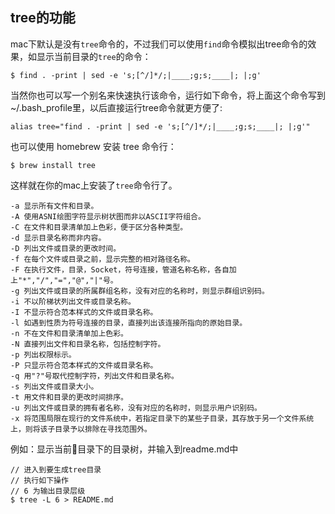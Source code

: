 ## tree的功能

mac下默认是没有`tree`命令的，不过我们可以使用`find`命令模拟出tree命令的效果，如显示当前目录的`tree`的命令：

`$ find . -print | sed -e 's;[^/]*/;|____;g;s;____|; |;g'`
 

当然你也可以写一个别名来快速执行该命令，运行如下命令，将上面这个命令写到~/.bash_profile里，以后直接运行tree命令就更方便了:

`alias tree="find . -print | sed -e 's;[^/]*/;|____;g;s;____|; |;g'"`

也可以使用 homebrew 安装 tree 命令行：

`$ brew install tree`

这样就在你的mac上安装了`tree`命令行了。

```
-a 显示所有文件和目录。
-A 使用ASNI绘图字符显示树状图而非以ASCII字符组合。
-C 在文件和目录清单加上色彩，便于区分各种类型。
-d 显示目录名称而非内容。
-D 列出文件或目录的更改时间。
-f 在每个文件或目录之前，显示完整的相对路径名称。
-F 在执行文件，目录，Socket，符号连接，管道名称名称，各自加上"*","/","=","@","|"号。
-g 列出文件或目录的所属群组名称，没有对应的名称时，则显示群组识别码。
-i 不以阶梯状列出文件或目录名称。
-I 不显示符合范本样式的文件或目录名称。
-l 如遇到性质为符号连接的目录，直接列出该连接所指向的原始目录。
-n 不在文件和目录清单加上色彩。
-N 直接列出文件和目录名称，包括控制字符。
-p 列出权限标示。
-P 只显示符合范本样式的文件或目录名称。
-q 用"?"号取代控制字符，列出文件和目录名称。
-s 列出文件或目录大小。
-t 用文件和目录的更改时间排序。
-u 列出文件或目录的拥有者名称，没有对应的名称时，则显示用户识别码。
-x 将范围局限在现行的文件系统中，若指定目录下的某些子目录，其存放于另一个文件系统上，则将该子目录予以排除在寻找范围外。
```
例如：显示当前目录下的目录树，并输入到readme.md中
```
// 进入到要生成tree目录
// 执行如下操作
// 6 为输出目录层级
$ tree -L 6 > README.md
```